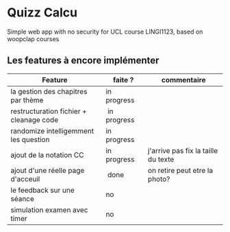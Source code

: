 # Quizz Calcu
Simple web app with no security for UCL course LINGI1123, based on woopclap courses

## Les features à encore implémenter
| Feature | faite ? | commentaire |
|---|---|---| 
| la gestion des chapitres par thème | in progress |  |
| restructuration fichier + cleanage code | in progress |  |
| randomize intelligemment les question | in progress | |
| ajout de la notation CC | in progress | j'arrive pas fix la taille du texte |
| ajout d'une réelle page d'acceuil | done | on retire peut etre la photo? |
| le feedback sur une séance | no |  |
| simulation examen avec timer | no |  |
